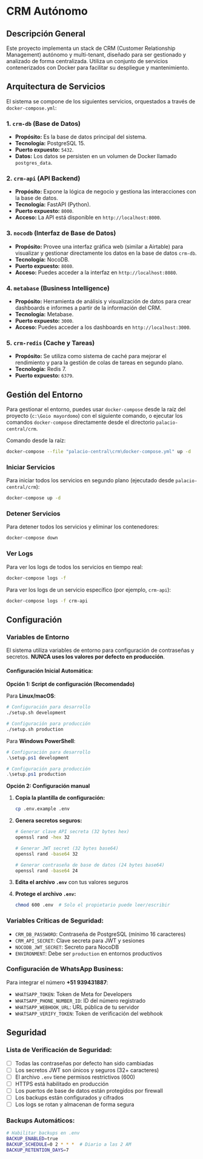 # CRM Autónomo

## Descripción General

Este proyecto implementa un stack de CRM (Customer Relationship Management) autónomo y multi-tenant, diseñado para ser gestionado y analizado de forma centralizada. Utiliza un conjunto de servicios contenerizados con Docker para facilitar su despliegue y mantenimiento.

## Arquitectura de Servicios

El sistema se compone de los siguientes servicios, orquestados a través de `docker-compose.yml`:

### 1. `crm-db` (Base de Datos)
- **Propósito:** Es la base de datos principal del sistema.
- **Tecnología:** PostgreSQL 15.
- **Puerto expuesto:** `5432`.
- **Datos:** Los datos se persisten en un volumen de Docker llamado `postgres_data`.

### 2. `crm-api` (API Backend)
- **Propósito:** Expone la lógica de negocio y gestiona las interacciones con la base de datos.
- **Tecnología:** FastAPI (Python).
- **Puerto expuesto:** `8000`.
- **Acceso:** La API está disponible en `http://localhost:8000`.

### 3. `nocodb` (Interfaz de Base de Datos)
- **Propósito:** Provee una interfaz gráfica web (similar a Airtable) para visualizar y gestionar directamente los datos en la base de datos `crm-db`.
- **Tecnología:** NocoDB.
- **Puerto expuesto:** `8080`.
- **Acceso:** Puedes acceder a la interfaz en `http://localhost:8080`.

### 4. `metabase` (Business Intelligence)
- **Propósito:** Herramienta de análisis y visualización de datos para crear dashboards e informes a partir de la información del CRM.
- **Tecnología:** Metabase.
- **Puerto expuesto:** `3000`.
- **Acceso:** Puedes acceder a los dashboards en `http://localhost:3000`.

### 5. `crm-redis` (Cache y Tareas)
- **Propósito:** Se utiliza como sistema de caché para mejorar el rendimiento y para la gestión de colas de tareas en segundo plano.
- **Tecnología:** Redis 7.
- **Puerto expuesto:** `6379`.

## Gestión del Entorno

Para gestionar el entorno, puedes usar `docker-compose` desde la raíz del proyecto (`c:\Goio mayordomo`) con el siguiente comando, o ejecutar los comandos `docker-compose` directamente desde el directorio `palacio-central/crm`.

Comando desde la raíz:
```bash
docker-compose --file "palacio-central\crm\docker-compose.yml" up -d
```

### Iniciar Servicios
Para iniciar todos los servicios en segundo plano (ejecutado desde `palacio-central/crm`):
```bash
docker-compose up -d
```

### Detener Servicios
Para detener todos los servicios y eliminar los contenedores:
```bash
docker-compose down
```

### Ver Logs
Para ver los logs de todos los servicios en tiempo real:
```bash
docker-compose logs -f
```
Para ver los logs de un servicio específico (por ejemplo, `crm-api`):
```bash
docker-compose logs -f crm-api
```

## Configuración

### Variables de Entorno

El sistema utiliza variables de entorno para configuración de contraseñas y secretos. **NUNCA uses los valores por defecto en producción**.

#### Configuración Inicial Automática:

**Opción 1: Script de configuración (Recomendado)**

Para **Linux/macOS**:
```bash
# Configuración para desarrollo
./setup.sh development

# Configuración para producción
./setup.sh production
```

Para **Windows PowerShell**:
```powershell
# Configuración para desarrollo
.\setup.ps1 development

# Configuración para producción  
.\setup.ps1 production
```

**Opción 2: Configuración manual**

1. **Copia la plantilla de configuración:**
   ```bash
   cp .env.example .env
   ```

2. **Genera secretos seguros:**
   ```bash
   # Generar clave API secreta (32 bytes hex)
   openssl rand -hex 32
   
   # Generar JWT secret (32 bytes base64)
   openssl rand -base64 32
   
   # Generar contraseña de base de datos (24 bytes base64)
   openssl rand -base64 24
   ```

3. **Edita el archivo `.env`** con tus valores seguros
4. **Protege el archivo `.env`:**
   ```bash
   chmod 600 .env  # Solo el propietario puede leer/escribir
   ```

### Variables Críticas de Seguridad:
- `CRM_DB_PASSWORD`: Contraseña de PostgreSQL (mínimo 16 caracteres)
- `CRM_API_SECRET`: Clave secreta para JWT y sesiones
- `NOCODB_JWT_SECRET`: Secreto para NocoDB
- `ENVIRONMENT`: Debe ser `production` en entornos productivos

### Configuración de WhatsApp Business:
Para integrar el número **+51 939431887**:
- `WHATSAPP_TOKEN`: Token de Meta for Developers
- `WHATSAPP_PHONE_NUMBER_ID`: ID del número registrado
- `WHATSAPP_WEBHOOK_URL`: URL pública de tu servidor
- `WHATSAPP_VERIFY_TOKEN`: Token de verificación del webhook

## Seguridad

### Lista de Verificación de Seguridad:
- [ ] Todas las contraseñas por defecto han sido cambiadas
- [ ] Los secretos JWT son únicos y seguros (32+ caracteres)
- [ ] El archivo `.env` tiene permisos restrictivos (600)
- [ ] HTTPS está habilitado en producción
- [ ] Los puertos de base de datos están protegidos por firewall
- [ ] Los backups están configurados y cifrados
- [ ] Los logs se rotan y almacenan de forma segura

### Backups Automáticos:
```bash
# Habilitar backups en .env
BACKUP_ENABLED=true
BACKUP_SCHEDULE=0 2 * * *  # Diario a las 2 AM
BACKUP_RETENTION_DAYS=7
```
